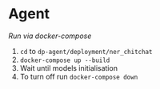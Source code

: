 # Agent

*Run via docker-compose*

1. `cd` to `dp-agent/deployment/ner_chitchat`
2. `docker-compose up --build`
3. Wait until models initialisation
4. To turn off run `docker-compose down`
